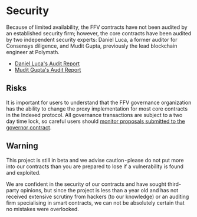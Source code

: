 # Security

Because of limited availability, the FFV contracts have not been audited by an established security firm; however, the core contracts have been audited by two independent security experts: Daniel Luca, a former auditor for Consensys diligence, and Mudit Gupta, previously the lead blockchain engineer at Polymath.
- [Daniel Luca's Audit Report](https://github.com/monoceros-alpha/audit-indexed-finance-2020-10)
- [Mudit Gupta's Audit Report](https://github.com/maxsam4/indexed-finance-review)

## Risks

It is important for users to understand that the FFV governance organization has the ability to change the proxy implementation for most core contracts in the Indexed protocol. All governance transactions are subject to a two day time lock, so careful users should [monitor proposals submitted to the governor contract](https://cchain.explorer.avax.network/address/0x95129751769f99CC39824a0793eF4933DD8Bb74B#code).

## Warning

This project is still in beta and we advise caution - please do not put more into our contracts than you are prepared to lose if a vulnerability is found and exploited.

We are confident in the security of our contracts and have sought third-party opinions, but since the project is less than a year old and has not received extensive scrutiny from hackers (to our knowledge) or an auditing firm specialising in smart contracts, we can not be absolutely certain that no mistakes were overlooked.